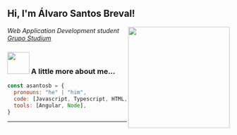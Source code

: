 <h2> Hi, I'm Álvaro Santos Breval!</h2>
<img align='right' src="https://media.giphy.com/media/ieyl9zmCjO4b4t6qoY/giphy.gif" width="230">
<p><em>Web Application Development student <a href="http://www.unb.br">Grupo Studium</a></br>
</em></p>

### <img src="https://camo.githubusercontent.com/5ddf73ad3a205111cf8c686f687fc216c2946a75005718c8da5b837ad9de78c9/68747470733a2f2f7468756d62732e6766796361742e636f6d2f4576696c4e657874446576696c666973682d736d616c6c2e676966" width="50"> A little more about me...  

```javascript
const asantosb = {
  pronouns: "he" | "him",
  code: [Javascript, Typescript, HTML, CSS, Java, PHP],
  tools: [Angular, Node],
}
```
---
